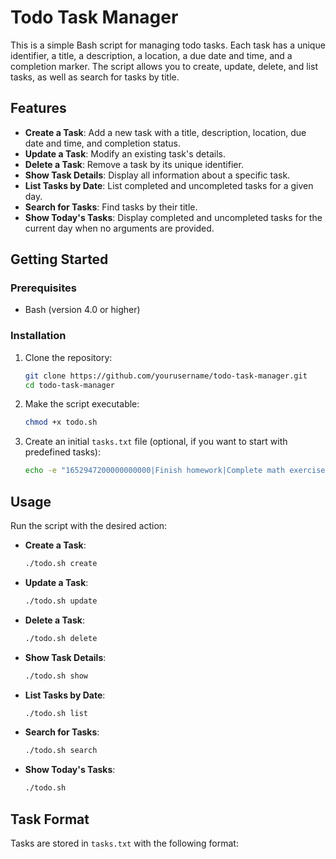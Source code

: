 # Todo Task Manager

This is a simple Bash script for managing todo tasks. Each task has a unique identifier, a title, a description, a location, a due date and time, and a completion marker. The script allows you to create, update, delete, and list tasks, as well as search for tasks by title.

## Features

- **Create a Task**: Add a new task with a title, description, location, due date and time, and completion status.
- **Update a Task**: Modify an existing task's details.
- **Delete a Task**: Remove a task by its unique identifier.
- **Show Task Details**: Display all information about a specific task.
- **List Tasks by Date**: List completed and uncompleted tasks for a given day.
- **Search for Tasks**: Find tasks by their title.
- **Show Today's Tasks**: Display completed and uncompleted tasks for the current day when no arguments are provided.

## Getting Started

### Prerequisites

- Bash (version 4.0 or higher)

### Installation

1. Clone the repository:
    ```sh
    git clone https://github.com/yourusername/todo-task-manager.git
    cd todo-task-manager
    ```

2. Make the script executable:
    ```sh
    chmod +x todo.sh
    ```

3. Create an initial `tasks.txt` file (optional, if you want to start with predefined tasks):
    ```sh
    echo -e "1652947200000000000|Finish homework|Complete math exercises|Home|2023-06-01 17:00|false\n1653033600000000000|Grocery shopping|Buy groceries for the week|Supermarket|2023-06-02 10:00|true\n1653120000000000000|Team meeting|Discuss project updates|Office|2023-06-03 14:00|false\n1653206400000000000|Dentist appointment|Regular check-up|Dental Clinic|2023-06-04 09:00|true\n1653292800000000000|Read book|Finish reading 'The Great Gatsby'|Home|2023-06-05 20:00|false" > tasks.txt
    ```

## Usage

Run the script with the desired action:

- **Create a Task**:
    ```sh
    ./todo.sh create
    ```

- **Update a Task**:
    ```sh
    ./todo.sh update
    ```

- **Delete a Task**:
    ```sh
    ./todo.sh delete
    ```

- **Show Task Details**:
    ```sh
    ./todo.sh show
    ```

- **List Tasks by Date**:
    ```sh
    ./todo.sh list
    ```

- **Search for Tasks**:
    ```sh
    ./todo.sh search
    ```

- **Show Today's Tasks**:
    ```sh
    ./todo.sh
    ```

## Task Format

Tasks are stored in `tasks.txt` with the following format:

